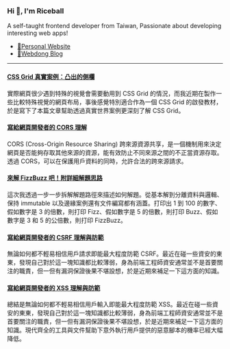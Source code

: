<h3 >Hi 👋, I'm Riceball</h3>
<p>A self-taught frontend developer from Taiwan, Passionate about developing interesting web apps!</p>

- [🏡Personal Website](https://weweweb.pages.dev/)
- [📝Webdong Blog](https://www.webdong.dev/)
---

<!--START_SECTION:feed-->
#### [CSS Grid 真實案例：凸出的側欄](https:&#x2F;&#x2F;www.webdong.dev&#x2F;post&#x2F;real-use-case-of-css-grid-extended-sidebar&#x2F;) 
實際網頁很少遇到特殊的視覺會需要動用到 CSS Grid 的情況，而我近期在製作一些比較特殊視覺的網頁布局，事後感覺特別適合作為一個 CSS Grid 的啟發教材，於是寫下了本篇文章幫助透過真實世界案例更深刻了解 CSS Grid。
#### [寫給網頁開發者的 CORS 理解](https:&#x2F;&#x2F;www.webdong.dev&#x2F;post&#x2F;cors-for-web-developer&#x2F;) 
CORS (Cross-Origin Resource Sharing) 跨來源資源共享，是一個機制用來決定網頁是否能夠存取其他來源的資源，能有效防止不同來源之間的不正當資源存取。透過 CORS，可以在保護用戶資料的同時，允許合法的跨來源請求。
#### [來解 FizzBuzz 吧！附詳細解題思路](https:&#x2F;&#x2F;www.webdong.dev&#x2F;post&#x2F;fizzbuzz&#x2F;) 
這次我透過一步一步拆解解題路徑來描述如何解題。從基本解到分離資料與邏輯、保持 immutable 以及邊緣案例還有文件編寫都有涵蓋。打印出 1 到 100 的數字、假如數字是 3 的倍數，則打印 Fizz、假如數字是 5 的倍數，則打印 Buzz、假如數字是 3 和 5 的公倍數，則打印 FizzBuzz。
#### [寫給網頁開發者的 CSRF 理解與防範](https:&#x2F;&#x2F;www.webdong.dev&#x2F;post&#x2F;csrf-for-web-developer&#x2F;) 
無論如何都不輕易相信用戶請求即能最大程度防範 CSRF。最近在碰一些資安的東東，發現自己對於這一塊知識都比較薄弱，身為前端工程師資安通常並不是首要關注的職責，但一但有漏洞保證後果不堪設想，於是近期來補足一下這方面的知識。
#### [寫給網頁開發者的 XSS 理解與防範](https:&#x2F;&#x2F;www.webdong.dev&#x2F;post&#x2F;xss-for-web-developer&#x2F;) 
總結是無論如何都不輕易相信用戶輸入即能最大程度防範 XSS。最近在碰一些資安的東東，發現自己對於這一塊知識都比較薄弱，身為前端工程師資安通常並不是首要關注的職責，但一但有漏洞保證後果不堪設想，於是近期來補足一下這方面的知識。現代齊全的工具與文件幫助下意外執行用戶提供的惡意腳本的機率已經大幅降低。
<!--END_SECTION:feed-->

